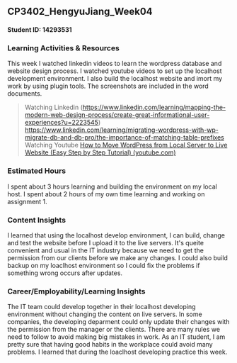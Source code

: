 ﻿## CP3402_HengyuJiang_Week04
#### Student ID: 14293531

### Learning Activities & Resources
This week I watched linkedin videos to learn the wordpress database and website design process. I watched youtube videos to set up the localhost development environment. I also build the localhost website and imort my work by using plugin tools. The screenshots are included in the word documents.

> Watching Linkedin 
(https://www.linkedin.com/learning/mapping-the-modern-web-design-process/create-great-informational-user-experiences?u=2223545)
https://www.linkedin.com/learning/migrating-wordpress-with-wp-migrate-db-and-db-pro/the-importance-of-matching-table-prefixes
> Watching Youtube
> [How to Move WordPress from Local Server to Live Website (Easy Step by Step Tutorial) (youtube.com)](https://www.youtube.com/watch?v=0_HeL-fKXho)

### Estimated Hours
I spent about 3 hours learning and building the environment on my local host. I spent about 2 hours of my own time learning and working on assignment 1.

### Content Insights
I learned that using the localhost develop environment, I can build, change and test the website before I upload it to the live servers. It's queite convenient and usual in the IT industry because we need to get the permission from our clients before we make any changes. I could also build backup on my loaclhost environment so I could fix the problems if something wrong occurs after updates.

### Career/Employability/Learning Insights
The IT team could develop together in their localhost developing environment without changing the content on live servers. In some companies, the developing deparment could only update their changes with the permission from the manager or the clients. There are many rules we need to follow to avoid making big mistakes in work. As an IT student, I am pretty sure that having good habits in the workplace could avoid many problems. I learned that during the loaclhost developing practice this week.
